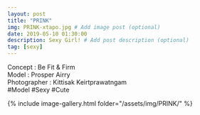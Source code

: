 ```yaml
---
layout: post
title: "PRINK"
img: PRINK-xtapo.jpg # Add image post (optional)
date: 2019-05-10 01:30:00
description: Sexy Girl! # Add post description (optional)
tag: [sexy]
---
```

Concept : Be Fit & Firm  
Model : Prosper Airry  
Photographer : Kittisak Keirtprawatngam  
#Model #Sexy #Cute

{% include image-gallery.html folder="/assets/img/PRINK/" %}
